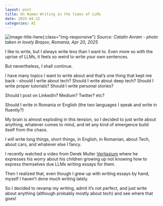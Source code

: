 ```yaml
---
layout: post
title: On Human Writing in the times of LLMs
date: 2025-04-22
categories: AI
---
```


![image-title-here](/assets/bv_2025_apr20.jpeg){:class="img-responsive"}
*Source: Catalin Avram - photo taken in lovely Brașov, Romania, Apr 20, 2025*

I like to write, but I always write less than I want to. Even more so with the uprise of LLMs, it feels so weird to write your own sentences.

But nevertheless, I shall continue.

I have many topics I want to write about and that’s one thing that kept me back - should I write about tech? Should I write about deep tech? Should I write proper tutorials? Should I write personal stories?

Should I post on LinkedIn? Medium? Twitter? etc?

Should I write in Romania or English (the two languages I speak and write in fluently?)

My brain is almost exploding in this tension, so I decided to just write about anything, whatever comes to mind, and let any kind of emergence build itself from the chaos.

I will write long things, short things, in English, in Romanian, about Tech, about cars, and whatever else I fancy.

I recently watched a video from Derek Muller [Veritasium](https://www.youtube.com/watch?v=0xS68sl2D70&ab_channel=PerimeterInstituteforTheoreticalPhysics) where he expresses his worry about his children growing up not knowing how to express themselves due LLMs writing essays for them.

Then I realized that, even though I grew up with writing essays by hand, myself I haven’t done much writing lately.

So I decided to revamp my writing, admit it’s not perfect, and just write about anything (although probably mostly about tech) and see where that goes!